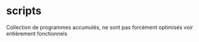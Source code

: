 # scripts
Collection de programmes accumulés, ne sont pas forcément optimisés voir entièrement fonctionnels
